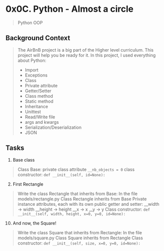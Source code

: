 # 0x0C. Python - Almost a circle
> Python OOP

## Background Context
> The AirBnB project is a big part of the Higher level curriculum. This project will help you be ready for it.
> In this project, I used everything about Python:
> - Import
> - Exceptions
> - Class
> - Private attribute
> - Getter/Setter
> - Class method
> - Static method
> - Inheritance
> - Unittest
> - Read/Write file
> - args and kwargs
> - Serialization/Deserialization
> - JSON

## Tasks
1. Base class
> Class Base:
> private class attribute ```__nb_objects = 0```
> class constructor: ```def __init__(self, id=None):```


2. First Rectangle
> Write the class Rectangle that inherits from Base:
> In the file models/rectangle.py
> Class Rectangle inherits from Base
> Private instance attributes, each with its own public getter and setter:
> __width -> width
> __height -> height
> __x -> x
> __y -> y
> Class constructor: ```def __init__(self, width, height, x=0, y=0, id=None):```


10. And now, the Square!
> Write the class Square that inherits from Rectangle:
> In the file models/square.py
> Class Square inherits from Rectangle
> Class constructor: ```def __init__(self, size, x=0, y=0, id=None):```

